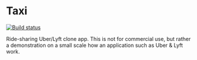 # Taxi

[![Build status](https://build.appcenter.ms/v0.1/apps/e1b2a30e-fb39-4c58-bdbb-73fdfc3bc012/branches/develop/badge)](https://appcenter.ms)

Ride-sharing Uber/Lyft clone app. This is not for commercial use, but rather a demonstration on a small scale how an
application such as Uber & Lyft work.
